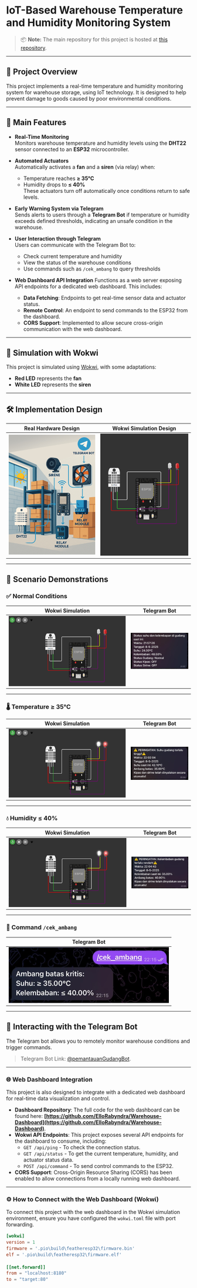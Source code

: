 # IoT-Based Warehouse Temperature and Humidity Monitoring System

> 📦 **Note:** The main repository for this project is hosted at [this repository](https://github.com/tzucun/Pemantauan-Suhu-dan-Kelembapan-berbasis-IoT-ESP32-DHT22-dan-Bot-Telegram).

---

## 📌 Project Overview

This project implements a real-time temperature and humidity monitoring system for warehouse storage, using IoT technology. It is designed to help prevent damage to goods caused by poor environmental conditions.

---

## 🎯 Main Features

- **Real-Time Monitoring**  
  Monitors warehouse temperature and humidity levels using the **DHT22** sensor connected to an **ESP32** microcontroller.

- **Automated Actuators**  
  Automatically activates a **fan** and a **siren** (via relay) when:
  - Temperature reaches **≥ 35°C**
  - Humidity drops to **≤ 40%**  
  These actuators turn off automatically once conditions return to safe levels.

- **Early Warning System via Telegram**  
  Sends alerts to users through a **Telegram Bot** if temperature or humidity exceeds defined thresholds, indicating an unsafe condition in the warehouse.

- **User Interaction through Telegram**  
  Users can communicate with the Telegram Bot to:
  - Check current temperature and humidity
  - View the status of the warehouse conditions
  - Use commands such as `/cek_ambang` to query thresholds
- **Web Dashboard API Integration** Functions as a web server exposing API endpoints for a dedicated web dashboard. This includes:
  - **Data Fetching**: Endpoints to get real-time sensor data and actuator status.
  - **Remote Control**: An endpoint to send commands to the ESP32 from the dashboard.
  - **CORS Support**: Implemented to allow secure cross-origin communication with the web dashboard.

---

## 🧪 Simulation with Wokwi

This project is simulated using [Wokwi](https://wokwi.com/), with some adaptations:

- **Red LED** represents the **fan**
- **White LED** represents the **siren**

---

## 🛠️ Implementation Design

| Real Hardware Design | Wokwi Simulation Design |
|----------------------|-------------------------|
| ![Real Hardware Design](screenshot/desain_implementasi.jpg) | ![Wokwi Simulation Design](screenshot/desain_wokwi.png) |

---

## 📸 Scenario Demonstrations

### ✅ Normal Conditions

| Wokwi Simulation | Telegram Bot |
|------------------|--------------|
| ![Normal - Wokwi](screenshot/aman.png) | ![Normal - Telegram](screenshot/notif_realtime.png) |

---

### 🌡️ Temperature ≥ 35°C

| Wokwi Simulation | Telegram Bot |
|------------------|--------------|
| ![High Temp - Wokwi](screenshot/kritis.png) | ![High Temp - Telegram](screenshot/suhu_kritis.png) |

---

### 💧 Humidity ≤ 40%

| Wokwi Simulation | Telegram Bot |
|------------------|--------------|
| ![Low Humidity - Wokwi](screenshot/kritis.png) | ![Low Humidity - Telegram](screenshot/kelembaban_kritis.png) |

---

### 💬 Command `/cek_ambang`

 | Telegram Bot |
 |--------------|
 | ![Command cek_ambang - Telegram](screenshot/cek_ambang.png) |

---

## 🤖 Interacting with the Telegram Bot
The Telegram bot allows you to remotely monitor warehouse conditions and trigger commands.
> Telegram Bot Link: [@pemantauanGudangBot](https://t.me/PemantauanGudangBot).

---
### 🌐 Web Dashboard Integration

This project is also designed to integrate with a dedicated web dashboard for real-time data visualization and control.

* **Dashboard Repository**: The full code for the web dashboard can be found here: **[https://github.com/ElloRabyndra/Warehouse-Dashboard](https://github.com/ElloRabyndra/Warehouse-Dashboard)**.
* **Wokwi API Endpoints**: This project exposes several API endpoints for the dashboard to consume, including:
    * `GET /api/ping` - To check the connection status.
    * `GET /api/status` - To get the current temperature, humidity, and actuator status data.
    * `POST /api/command` - To send control commands to the ESP32.
* **CORS Support**: Cross-Origin Resource Sharing (CORS) has been enabled to allow connections from a locally running web dashboard.

---

### ⚙️ How to Connect with the Web Dashboard (Wokwi)
To connect this project with the web dashboard in the Wokwi simulation environment, ensure you have configured the `wokwi.toml` file with port forwarding.

```toml
[wokwi]
version = 1
firmware = '.pio\build\featheresp32\firmware.bin'
elf = '.pio\build\featheresp32\firmware.elf'

[[net.forward]]
from = "localhost:8180"
to = "target:80"
